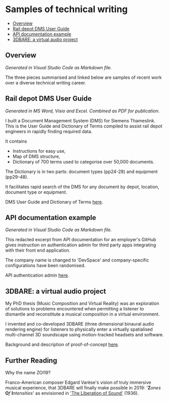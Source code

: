 # Samples of technical writing

<!-- TOC -->
- [Overview](#overview)
- [Rail depot DMS User Guide](#rail-depot-dms-user-guide)
- [API documentation example](#api-documentation-example)
- [3DBARE: a virtual audio project](#3dbare-a-virtual-audio-project)

<!-- /TOC -->

## Overview
_Generated in Visual Studio Code as Markdown file._

The three pieces summarised and linked below are samples of recent work over a diverse technical writing career.

## Rail depot DMS User Guide

_Generated in MS Word, Visio and Excel. Combined as PDF for publication._

I built a Document Management System (DMS) for Siemens Thameslink. This is the User Guide and Dictionary of Terms compiled to assist rail depot engineers in rapidly finding required data.

It contains 

- Instructions for easy use, 
- Map of DMS structure, 
- Dictionary of 700 terms used to categorise over 50,000 documents.  

The Dictionary is in two parts: document types (pp24-28) and equipment (pp29-48).

It facilitates rapid search of the DMS for any document by depot, location, document type or equipment.

DMS User Guide and Dictionary of Terms [here](https://github.com/ZoI19/samples/blob/master/sample-DMSGuide.pdf).


## API documentation example

_Generated in Visual Studio Code as Markdown file._

This redacted excerpt from API documentation for an employer's GitHub gives instruction on authentication admin for third party apps integrating with their front end application.

The company name is changed to 'DevSpace' and  company-specific configurations have been randomised.

API authentication admin [here](https://github.com/ZoI19/samples/blob/master/sample_Authentication-admin.md).


## 3DBARE: a virtual audio project

My PhD thesis (Music Composition and Virtual Reality)  was an exploration of solutions to problems encountered when permitting a listener to dismantle and reconstitute a musical composition in a virtual environment.

I invented and co-developed 3DBARE (three dimensional binaural audio rendering engine) for listeners to physically enter a virtually spatialised multi-channel 3D soundscape using motion-tracked headsets and software.

Background and description of proof-of-concept  [here](https://github.com/ZoI19/samples/blob/master/sample-3Daudio.pdf).

## Further Reading
Why the name ZOI19? 

Franco-American composer Edgard Varèse's vision of truly immersive musical experience, that 3DBARE will finally make possible in 2019: '**Z**_ones_ **O**_f_ **I**_ntensities_' as envisioned in ['The Liberation of Sound'](http://www.zakros.com/mica/soundart/s04/varese_text.html) (1936).

